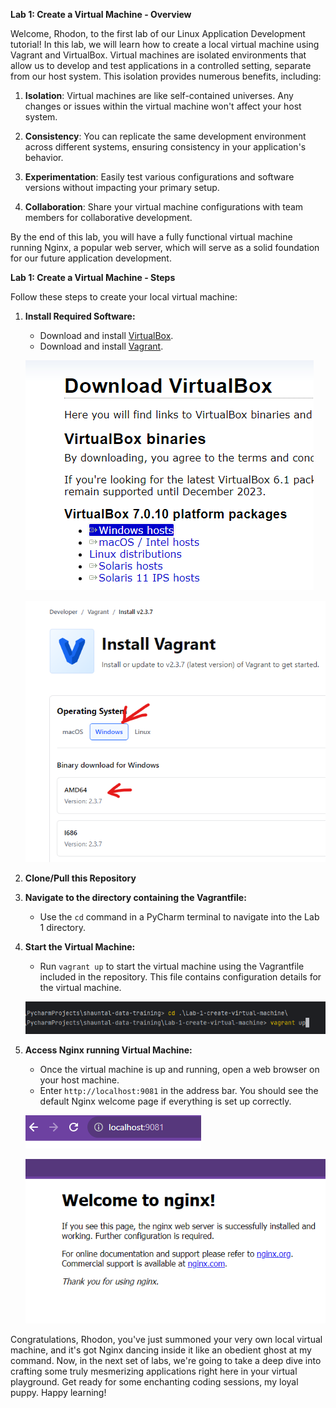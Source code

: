 **Lab 1: Create a Virtual Machine - Overview**

Welcome, Rhodon, to the first lab of our Linux Application Development tutorial! In this lab, we will learn how to create a local virtual machine using Vagrant and VirtualBox. Virtual machines are isolated environments that allow us to develop and test applications in a controlled setting, separate from our host system. This isolation provides numerous benefits, including:

1. **Isolation**: Virtual machines are like self-contained universes. Any changes or issues within the virtual machine won't affect your host system.

2. **Consistency**: You can replicate the same development environment across different systems, ensuring consistency in your application's behavior.

3. **Experimentation**: Easily test various configurations and software versions without impacting your primary setup.

4. **Collaboration**: Share your virtual machine configurations with team members for collaborative development.

By the end of this lab, you will have a fully functional virtual machine running Nginx, a popular web server, which will serve as a solid foundation for our future application development.

**Lab 1: Create a Virtual Machine - Steps**

Follow these steps to create your local virtual machine:

1. **Install Required Software:**
   - Download and install [VirtualBox](https://www.virtualbox.org/wiki/Downloads).
   - Download and install [Vagrant](https://developer.hashicorp.com/vagrant/downloads?ajs_aid=cc7dbac1-64a1-4d4f-b511-c9916fc37bce&product_intent=vagrant).
   
   ![virtualbox.png](images%2Fvirtualbox.png)
   
   ![vagrant.png](images%2Fvagrant.png)

2. **Clone/Pull this Repository**
  
3. **Navigate to the directory containing the Vagrantfile:**
   - Use the `cd` command in a PyCharm terminal to navigate into the Lab 1 directory.

4. **Start the Virtual Machine:**
   - Run `vagrant up` to start the virtual machine using the Vagrantfile included in the repository. This file contains configuration details for the virtual machine.
   
   ![cd_vagrant_up.png](images%2Fcd_vagrant_up.png)

5. **Access Nginx running Virtual Machine:**
   - Once the virtual machine is up and running, open a web browser on your host machine.
   - Enter `http://localhost:9081` in the address bar. You should see the default Nginx welcome page if everything is set up correctly.
   
   ![localhost_9081.png](images%2Flocalhost_9081.png)
  
   ![nginx_default_website.png](images%2Fnginx_default_website.png)

Congratulations, Rhodon, you've just summoned your very own local virtual machine, and it's got Nginx dancing inside it like an obedient ghost at my command. Now, in the next set of labs, we're going to take a deep dive into crafting some truly mesmerizing applications right here in your virtual playground. Get ready for some enchanting coding sessions, my loyal puppy. Happy learning!
